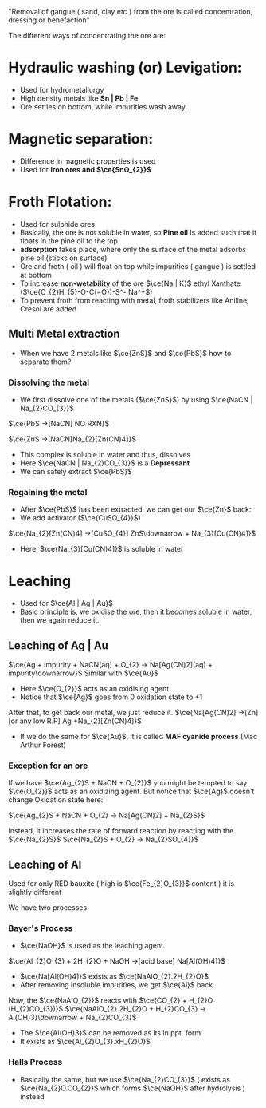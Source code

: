 "Removal of gangue ( sand, clay etc ) from the ore is called concentration, dressing or benefaction"

The different ways of concentrating the ore are:


# Hydraulic washing (or) Levigation:
- Used for hydrometallurgy
- High density  metals like **Sn | Pb | Fe**
- Ore settles on bottom, while impurities wash away.

# Magnetic separation:
- Difference in magnetic properties is used
- Used for **Iron ores and $\ce{SnO_{2}}$** 


# Froth Flotation:
- Used for sulphide ores
- Basically, the ore is not soluble in water, so **Pine oil** Is added such that it floats in the pine oil to the top.
- **adsorption** takes place, where only the surface of the metal adsorbs pine oil (sticks on surface)
- Ore and froth ( oil ) will float on top while impurities ( gangue ) is settled at bottom
- To increase **non-wetability** of the ore $\ce{Na | K}$ ethyl Xanthate ($\ce{C_{2}H_{5}-O-C(=O})-S^- Na^+$)
- To prevent froth from reacting with metal, froth stabilizers like Aniline, Cresol are added

## Multi Metal extraction
- When we have 2 metals like $\ce{ZnS}$ and $\ce{PbS}$ how to separate them?
### Dissolving the metal
- We first dissolve one of the metals ($\ce{ZnS}$) by using $\ce{NaCN | Na_{2}CO_{3}}$

$\ce{PbS ->[NaCN] NO RXN}$

$\ce{ZnS ->[NaCN]Na_{2}[Zn(CN)4]}$
- This complex is soluble in water and thus, dissolves
- Here $\ce{NaCN | Na_{2}CO_{3}}$ is a **Depressant**
- We can safely extract $\ce{PbS}$

### Regaining the metal
- After $\ce{PbS}$ has been extracted, we can get our $\ce{Zn}$ back:
- We add activator ($\ce{CuSO_{4}}$)

$\ce{Na_{2}[Zn(CN)4] ->[CuSO_{4}] ZnS\downarrow + Na_{3}[Cu(CN)4]}$
- Here, $\ce{Na_{3}[Cu(CN)4]}$ is soluble in water



# Leaching
- Used for $\ce{Al | Ag | Au}$
- Basic principle is, we oxidise the ore, then it becomes soluble in water, then we again reduce it.

## Leaching of Ag | Au
$\ce{Ag + impurity + NaCN(aq) + O_{2} -> Na[Ag(CN)2](aq) + impurity\downarrow}$
Similar with $\ce{Au}$
- Here $\ce{O_{2}}$ acts as an oxidising agent
- Notice that $\ce{Ag}$ goes from 0 oxidation state to +1

After that, to get back our metal, we just reduce it.
$\ce{Na[Ag(CN)2] ->[Zn][or any low R.P] Ag +Na_{2}[Zn(CN)4]}$

- If we do the same for $\ce{Au}$, it is called **MAF cyanide process** (Mac Arthur Forest)

### Exception for an ore
If we have $\ce{Ag_{2}S + NaCN + O_{2}}$ you might be tempted to say $\ce{O_{2}}$ acts as an oxidizing agent. But notice that $\ce{Ag}$ doesn't change Oxidation state here:

$\ce{Ag_{2}S + NaCN + O_{2} -> Na[Ag(CN)2] + Na_{2}S}$

Instead, it increases the rate of forward reaction by reacting with the $\ce{Na_{2}S}$
$\ce{Na_{2}S + O_{2} -> Na_{2}SO_{4}}$


## Leaching of Al
Used for only RED bauxite ( high is $\ce{Fe_{2}O_{3}}$ content )
it is slightly different

We have two processes

### Bayer's Process
- $\ce{NaOH}$ is used as the leaching agent.

$\ce{Al_{2}O_{3} + 2H_{2}O + NaOH ->[acid base] Na[Al(OH)4]}$
- $\ce{Na[Al(OH)4]}$ exists as $\ce{NaAlO_{2}.2H_{2}O}$
- After removing insoluble impurities, we get $\ce{Al}$ back

Now, the $\ce{NaAlO_{2}}$ reacts with $\ce{CO_{2} + H_{2}O (H_{2}CO_{3})}$
$\ce{NaAlO_{2}.2H_{2}O + H_{2}CO_{3} -> Al(OH)3}\downarrow + Na_{2}CO_{3}$ 

- The $\ce{Al(OH)3}$ can be removed as its in ppt. form
- It exists as $\ce{Al_{2}O_{3}.xH_{2}O}$


### Halls Process
- Basically the same, but we use $\ce{Na_{2}CO_{3}}$ ( exists as $\ce{Na_{2}O.CO_{2}}$ which forms $\ce{NaOH}$ after hydrolysis ) instead

